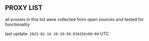 ## PROXY LIST

all proxies in this list were collected from open sources and tested for functionality

last update: `2025-02-16 20:19:59.838256+00:00` UTC